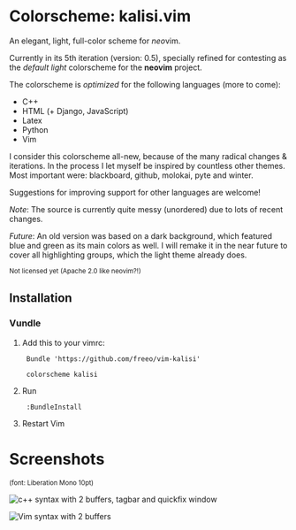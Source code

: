 Colorscheme: kalisi.vim
=========================
An elegant, light, full-color scheme for *neo*vim.

Currently in its 5th iteration (version: 0.5), specially refined for contesting as the *default light* colorscheme for the **neovim** project.

The colorscheme is *optimized* for the following languages (more to come):

* C++
* HTML (+ Django, JavaScript)
* Latex
* Python
* Vim

I consider this colorscheme all-new, because of the many radical changes &
iterations. In the process I let myself be inspired by countless other themes.
Most important were: blackboard, github, molokai, pyte and winter.

Suggestions for improving support for other languages are welcome!



*Note*: The source is currently quite messy (unordered) due to lots of recent changes.

*Future*:
An old version was based on a dark background, which featured blue and green as its main colors as well. I will remake it in the near future to cover all highlighting groups, which the light theme already does.

<sup>Not licensed yet (Apache 2.0 like neovim?!)</sup>

## Installation

### Vundle

1. Add this to your vimrc:

        Bundle 'https://github.com/freeo/vim-kalisi'   

        colorscheme kalisi


2. Run

        :BundleInstall

3. Restart Vim

Screenshots
===========
<sub>(font: Liberation Mono 10pt)</sub>

![c++ syntax with 2 buffers,
tagbar and quickfix window](/screenshots/syntax_cpp.jpg?raw=true "c++ syntax")

![Vim syntax with 2 buffers](/screenshots/syntax_vim.jpg?raw=true "vim syntax")
